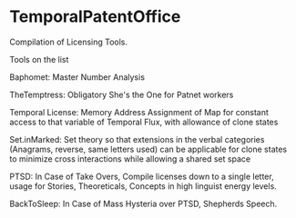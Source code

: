 # TemporalPatentOffice
Compilation of Licensing Tools.

Tools on the list

Baphomet: Master Number Analysis

TheTemptress: Obligatory She's the One for Patnet workers

Temporal License: Memory Address Assignment of Map for constant access to that variable of Temporal Flux, with allowance of clone states

Set.inMarked: Set theory so that extensions in the verbal categories (Anagrams, reverse, same letters used) can be applicable for clone states to minimize cross interactions while allowing a shared set space

PTSD: In Case of Take Overs, Compile licenses down to a single letter, usage for Stories, Theoreticals, Concepts in high linguist energy levels.

BackToSleep: In Case of Mass Hysteria over PTSD, Shepherds Speech.
